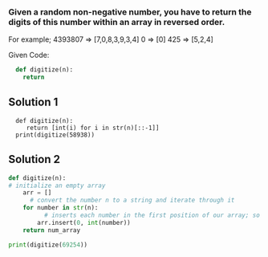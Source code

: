 ### Given a random non-negative number, you have to return the digits of this number within an array in reversed order.

For example; 
      4393807 => [7,0,8,3,9,3,4]
      0 => [0]
      425 => [5,2,4]
      
  Given Code: 

```python
  def digitize(n):
    return
  ```

##   Solution 1
  ```python3
    def digitize(n):
       return [int(i) for i in str(n)[::-1]]
    print(digitize(58938))
```

## Solution 2

```python
def digitize(n):
# initialize an empty array
    arr = [] 
      # convert the number n to a string and iterate through it
    for number in str(n): 
          # inserts each number in the first position of our array; so this will insert the every new value returned to the first position, hence reversing the order of n
        arr.insert(0, int(number)) 
    return num_array 

print(digitize(69254))
```
